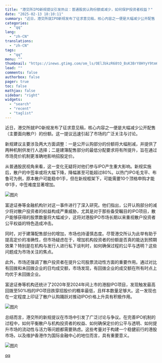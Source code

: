 ```yaml
---
title: "港交所IPO新规提议引发热议：普通股民认购份额或减少，如何保护投资者权益？"
date: "2025-02-13 18:10:11"
summary: "近日，港交所就IPO新规发布了征求意见稿，核心内容之一便是大幅减少公开配售（主要面向散户）的份额。这..."
categories:
  - "qq"
lang:
  - "zh-CN"
translations:
  - "zh-CN"
tags:
  - "qq"
menu: ""
thumbnail: "https://inews.gtimg.com/om_ls/OElJbkzR68tO_BsK3BrY8HYyY9tm6IGk0CL-xy1CnBT9kAA_640360/0"
lead: ""
comments: false
authorbox: false
pager: true
toc: false
mathjax: false
sidebar: "right"
widgets:
  - "search"
  - "recent"
  - "taglist"
---
```


近日，港交所就IPO新规发布了征求意见稿，核心内容之一便是大幅减少公开配售（主要面向散户）的份额。这一提议迅速引起了市场的广泛关注与讨论。

新规建议主要涉及两大方面调整：一是公开认购部分的份额将大幅削减，并提供了两种机制供发行人选择；二是建簿配售部分的最低分配要求将有所提升，旨在通过市场竞价机制更准确地影响招股定价。

从普通股民视角来看，这一变化无疑将对他们参与IPO产生重大影响。新规实施后，散户的中签率或将大幅下降，降幅甚至可能超过80%。以热门IPO毛戈平、布鲁可为例，原本散户可能稳中1手，但在新规框架下，可能需要10个顶格申购才能中1手，中签难度显著增加。

![图片](https://inews.gtimg.com/om_bt/OfJLmD9D95lCr3fytZSezZQeHEKuLHIr6qrtCsdNPtRu4AA/641)

富途证券等金融机构针对这一事件进行了深入研究。他们指出，公开认购部分的减少将对散户投资者的权益构成严重威胁，尤其是对于那些备受瞩目的IPO项目，散户能够获得的股票数量将大幅减少，这将对港股IPO市场长期以来重视散户投资者公平权益的特色造成冲击。

同时，对于建簿配售部分的增加，市场也持谨慎态度。尽管港交所认为此举有助于提高定价的准确性，但市场疑虑在于，增加机构投资者的份额是否真的能达到预期效果？特别是在机构与发行人进行私下谈判时，如何确保过程的公平与透明？这些问题成为市场关注的焦点。

此外，市场还强调了散户投资者在提升公司股票流动性方面的重要作用。通过对比有回拨和未回拨企业的日均成交额，市场发现，有回拨企业的成交额在所有时点上均优于未回拨企业。

富途证券等机构还统计了2020年至2024年间上市的港股IPO项目，发现触发最高回拨至50%档的IPO项目跌穿招股价的概率最低，且样本数量足够大。这一发现也在一定程度上印证了散户认购踊跃对推动IPO价格上升具有积极作用。

![图片](https://inews.gtimg.com/om_bt/O-dvP9Wp59lIG2n8I2JDnv5ULDnDTQHAsJlVsdqbz7JeEAA/641)

总结而言，港交所的新规提议在市场中引发了广泛讨论与争议。在完善IPO机制的过程中，如何平衡散户与机构投资者的权益、如何确保定价的公平与透明、如何提升市场的流动性与活力等问题都需要熟虑。这些考量对于构建一个稳健前行的港股市场，以及维护香港作为国际金融中心的地位而言，具有重要意义。

![图片](https://inews.gtimg.com/om_bt/OIQ4FEoPsPzBBLQy1t4kyHIlBj6F1EhUu0bMVzYRaN9iEAA/641)

[qq](https://new.qq.com/rain/a/20250213A075KM00)
